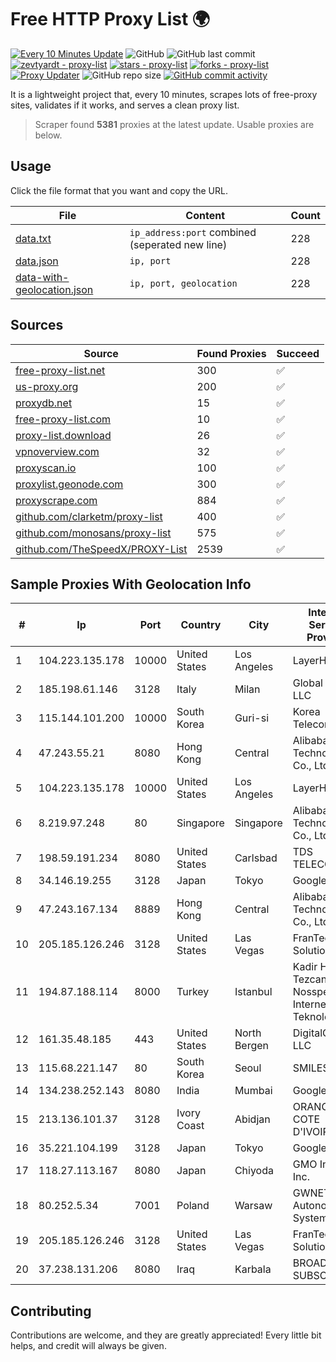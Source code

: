 
# Free HTTP Proxy List 🌍

[![Every 10 Minutes Update](https://github.com/mertguvencli/http-proxy-list/actions/workflows/main.yml/badge.svg?branch=main)](https://github.com/mertguvencli/http-proxy-list/actions/workflows/main.yml)
![GitHub](https://img.shields.io/github/license/mertguvencli/http-proxy-list)
![GitHub last commit](https://img.shields.io/github/last-commit/mertguvencli/http-proxy-list)
[![zevtyardt - proxy-list](https://img.shields.io/static/v1?label=zevtyardt&message=proxy-list&color=blue&logo=github)](https://github.com/zevtyardt/proxy-list "Go to GitHub repo")
[![stars - proxy-list](https://img.shields.io/github/stars/zevtyardt/proxy-list?style=social)](https://github.com/zevtyardt/proxy-list)
[![forks - proxy-list](https://img.shields.io/github/forks/zevtyardt/proxy-list?style=social)](https://github.com/zevtyardt/proxy-list)
[![Proxy Updater](https://github.com/zevtyardt/proxy-list/workflows/Proxy%20Updater/badge.svg)](https://github.com/zevtyardt/proxy-list/actions?query=workflow:"Proxy+Updater")
![GitHub repo size](https://img.shields.io/github/repo-size/zevtyardt/proxy-list)
[![GitHub commit activity](https://img.shields.io/github/commit-activity/m/zevtyardt/proxy-list?logo=commits)](https://github.com/zevtyardt/proxy-list/commits/main)

It is a lightweight project that, every 10 minutes, scrapes lots of free-proxy sites, validates if it works, and serves a clean proxy list.

> Scraper found **5381** proxies at the latest update. Usable proxies are below.

## Usage

Click the file format that you want and copy the URL.

|File|Content|Count|
|----|-------|-----|
|[data.txt](https://raw.githubusercontent.com/mertguvencli/http-proxy-list/main/proxy-list/data.txt)|`ip_address:port` combined (seperated new line)|228|
|[data.json](https://raw.githubusercontent.com/mertguvencli/http-proxy-list/main/proxy-list/data.json)|`ip, port`|228|
|[data-with-geolocation.json](https://raw.githubusercontent.com/mertguvencli/http-proxy-list/main/proxy-list/data-with-geolocation.json)|`ip, port, geolocation`|228|

## Sources

|Source|Found Proxies|Succeed|
|------|-------------|-------|
|[free-proxy-list.net](https://free-proxy-list.net)|300|✅|
|[us-proxy.org](https://www.us-proxy.org)|200|✅|
|[proxydb.net](http://proxydb.net)|15|✅|
|[free-proxy-list.com](https://free-proxy-list.com/?page=&port=&type%5B%5D=http&type%5B%5D=https&up_time=0&search=Search)|10|✅|
|[proxy-list.download](https://www.proxy-list.download/HTTP)|26|✅|
|[vpnoverview.com](https://vpnoverview.com/privacy/anonymous-browsing/free-proxy-servers)|32|✅|
|[proxyscan.io](https://www.proxyscan.io)|100|✅|
|[proxylist.geonode.com](https://proxylist.geonode.com/api/proxy-list?limit=300&page=1&sort_by=lastChecked&sort_type=desc&protocols=http,https)|300|✅|
|[proxyscrape.com](https://api.proxyscrape.com/v2/?request=displayproxies&protocol=http&timeout=10000&country=all&ssl=all&anonymity=all)|884|✅|
|[github.com/clarketm/proxy-list](https://raw.githubusercontent.com/clarketm/proxy-list/master/proxy-list-raw.txt)|400|✅|
|[github.com/monosans/proxy-list](https://raw.githubusercontent.com/monosans/proxy-list/main/proxies/http.txt)|575|✅|
|[github.com/TheSpeedX/PROXY-List](https://raw.githubusercontent.com/TheSpeedX/PROXY-List/master/http.txt)|2539|✅|


## Sample Proxies With Geolocation Info

|#|Ip|Port|Country|City|Internet Service Provider|
|-|--|----|-------|----|-------------------------|
|1|104.223.135.178|10000|United States|Los Angeles|LayerHost|
|2|185.198.61.146|3128|Italy|Milan|Global Router LLC|
|3|115.144.101.200|10000|South Korea|Guri-si|Korea Telecom|
|4|47.243.55.21|8080|Hong Kong|Central|Alibaba (US) Technology Co., Ltd.|
|5|104.223.135.178|10000|United States|Los Angeles|LayerHost|
|6|8.219.97.248|80|Singapore|Singapore|Alibaba (US) Technology Co., Ltd.|
|7|198.59.191.234|8080|United States|Carlsbad|TDS TELECOM|
|8|34.146.19.255|3128|Japan|Tokyo|Google LLC|
|9|47.243.167.134|8889|Hong Kong|Central|Alibaba (US) Technology Co., Ltd.|
|10|205.185.126.246|3128|United States|Las Vegas|FranTech Solutions|
|11|194.87.188.114|8000|Turkey|Istanbul|Kadir Huseyin Tezcan Nosspeed Internet Teknolojileri|
|12|161.35.48.185|443|United States|North Bergen|DigitalOcean, LLC|
|13|115.68.221.147|80|South Korea|Seoul|SMILESERV|
|14|134.238.252.143|8080|India|Mumbai|Google LLC|
|15|213.136.101.37|3128|Ivory Coast|Abidjan|ORANGE COTE D'IVOIRE|
|16|35.221.104.199|3128|Japan|Tokyo|Google LLC|
|17|118.27.113.167|8080|Japan|Chiyoda|GMO Internet, Inc.|
|18|80.252.5.34|7001|Poland|Warsaw|GWNET Autonomus System|
|19|205.185.126.246|3128|United States|Las Vegas|FranTech Solutions|
|20|37.238.131.206|8080|Iraq|Karbala|BROADBAND-SUBSCRIBERS|



## Contributing

Contributions are welcome, and they are greatly appreciated! Every
little bit helps, and credit will always be given.

